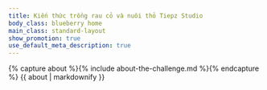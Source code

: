 ```yaml
---
title: Kiến thức trồng rau cỏ và nuôi thỏ Tiepz Studio
body_class: blueberry home
main_class: standard-layout
show_promotion: true
use_default_meta_description: true
---
```


{% capture about %}{% include about-the-challenge.md %}{% endcapture %}
{{ about | markdownify }}
